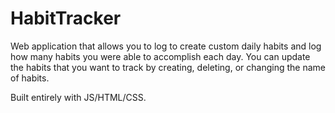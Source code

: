 # HabitTracker

Web application that allows you to log to create custom daily habits and log how many habits you were able to accomplish each day. You can update the habits that you want to track by creating, deleting, or changing the name of habits.

Built entirely with JS/HTML/CSS.
